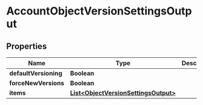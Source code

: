 

# AccountObjectVersionSettingsOutput


## Properties

Name | Type | Description | Notes
------------ | ------------- | ------------- | -------------
**defaultVersioning** | **Boolean** |  |  [optional]
**forceNewVersions** | **Boolean** |  |  [optional]
**items** | [**List&lt;ObjectVersionSettingsOutput&gt;**](ObjectVersionSettingsOutput.md) |  |  [optional]



